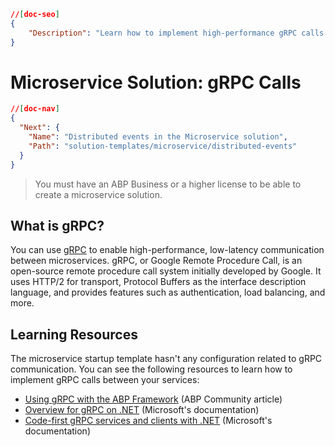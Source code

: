 ```json
//[doc-seo]
{
    "Description": "Learn how to implement high-performance gRPC calls in your microservices with ABP Framework for efficient communication and scalability."
}
```

# Microservice Solution: gRPC Calls

````json
//[doc-nav]
{
  "Next": {
    "Name": "Distributed events in the Microservice solution",
    "Path": "solution-templates/microservice/distributed-events"
  }
}
````

> You must have an ABP Business or a higher license to be able to create a microservice solution.

## What is gRPC?

You can use [gRPC](https://grpc.io) to enable high-performance, low-latency communication between microservices. gRPC, or Google Remote Procedure Call, is an open-source remote procedure call system initially developed by Google. It uses HTTP/2 for transport, Protocol Buffers as the interface description language, and provides features such as authentication, load balancing, and more.

## Learning Resources

The microservice startup template hasn't any configuration related to gRPC communication. You can see the following resources to learn how to implement gRPC calls between your services:

* [Using gRPC with the ABP Framework](https://abp.io/community/articles/using-grpc-with-the-abp-framework-2dgaxzw3) (ABP Community article)
* [Overview for gRPC on .NET](https://learn.microsoft.com/en-us/aspnet/core/grpc/) (Microsoft's documentation)
* [Code-first gRPC services and clients with .NET](https://learn.microsoft.com/en-us/aspnet/core/grpc/code-first) (Microsoft's documentation)